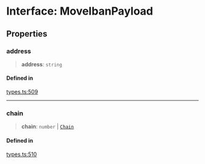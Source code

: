 # Interface: MoveIbanPayload

## Properties

### address

> **address**: `string`

#### Defined in

[types.ts:509](https://github.com/monerium/js-monorepo/blob/main/packages/sdk/src/types.ts#L509)

***

### chain

> **chain**: `number` \| [`Chain`](/docs/packages/SDK/type-aliases/Chain.md)

#### Defined in

[types.ts:510](https://github.com/monerium/js-monorepo/blob/main/packages/sdk/src/types.ts#L510)
